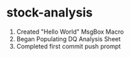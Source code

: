 # stock-analysis
1. Created "Hello World" MsgBox Macro 
2. Began Populating DQ Analysis Sheet
3. Completed first commit push prompt
